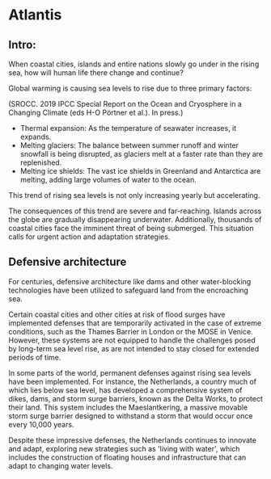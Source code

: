 # Atlantis

## Intro:

When coastal cities, islands and entire nations slowly go under in the rising sea, how will human life there change and continue?

Global warming is causing sea levels to rise due to three primary factors:

(SROCC. 2019 IPCC Special Report on the Ocean and Cryosphere in a Changing Climate (eds H-O Pörtner et al.). In press.)

- Thermal expansion: As the temperature of seawater increases, it expands.
- Melting glaciers: The balance between summer runoff and winter snowfall is being disrupted, as glaciers melt at a faster rate than they are replenished.
- Melting ice shields: The vast ice shields in Greenland and Antarctica are melting, adding large volumes of water to the ocean.

This trend of rising sea levels is not only increasing yearly but accelerating.

The consequences of this trend are severe and far-reaching. Islands across the globe are gradually disappearing underwater. Additionally, thousands of coastal cities face the imminent threat of being submerged. This situation calls for urgent action and adaptation strategies.


## Defensive architecture

For centuries, defensive architecture like dams and other water-blocking technologies have been utilized to safeguard land from the encroaching sea.

Certain coastal cities and other cities at risk of flood surges have implemented defenses that are temporarily activated in the case of extreme conditions, such as the Thames Barrier in London or the MOSE in Venice. However, these systems are not equipped to handle the challenges posed by long-term sea level rise, as are not intended to stay closed for extended periods of time.

In some parts of the world, permanent defenses against rising sea levels have been implemented. For instance, the Netherlands, a country much of which lies below sea level, has developed a comprehensive system of dikes, dams, and storm surge barriers, known as the Delta Works, to protect their land. This system includes the Maeslantkering, a massive movable storm surge barrier designed to withstand a storm that would occur once every 10,000 years.


 Despite these impressive defenses, the Netherlands continues to innovate and adapt, exploring new strategies such as 'living with water', which includes the construction of floating houses and infrastructure that can adapt to changing water levels.


